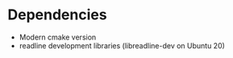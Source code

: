 # Dependencies
- Modern cmake version
- readline development libraries (libreadline-dev on Ubuntu 20)